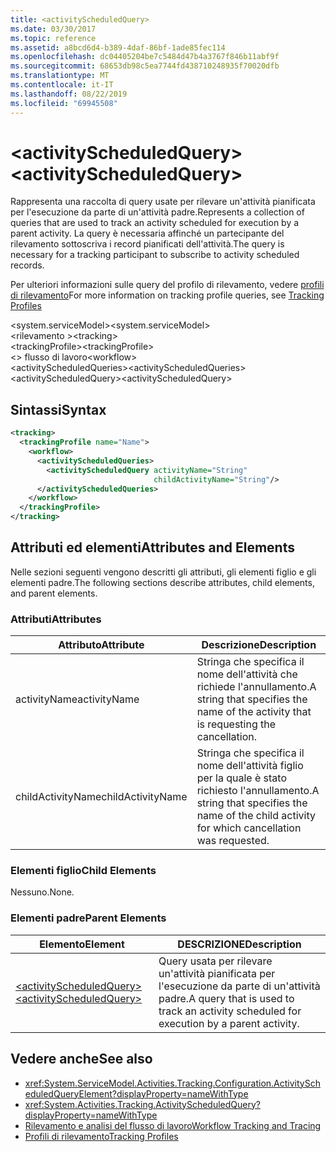 ```yaml
---
title: <activityScheduledQuery>
ms.date: 03/30/2017
ms.topic: reference
ms.assetid: a8bcd6d4-b389-4daf-86bf-1ade85fec114
ms.openlocfilehash: dc04405204be7c5484d47b4a3767f846b11abf9f
ms.sourcegitcommit: 68653db98c5ea7744fd438710248935f70020dfb
ms.translationtype: MT
ms.contentlocale: it-IT
ms.lasthandoff: 08/22/2019
ms.locfileid: "69945508"
---
```

# <a name="activityscheduledquery"></a><span data-ttu-id="26bc7-101">\<activityScheduledQuery></span><span class="sxs-lookup"><span data-stu-id="26bc7-101">\<activityScheduledQuery></span></span>
<span data-ttu-id="26bc7-102">Rappresenta una raccolta di query usate per rilevare un'attività pianificata per l'esecuzione da parte di un'attività padre.</span><span class="sxs-lookup"><span data-stu-id="26bc7-102">Represents a collection of queries that are used to track an activity scheduled for execution by a parent activity.</span></span> <span data-ttu-id="26bc7-103">La query è necessaria affinché un partecipante del rilevamento sottoscriva i record pianificati dell'attività.</span><span class="sxs-lookup"><span data-stu-id="26bc7-103">The query is necessary for a tracking participant to subscribe to activity scheduled records.</span></span>  
  
 <span data-ttu-id="26bc7-104">Per ulteriori informazioni sulle query del profilo di rilevamento, vedere [profili di rilevamento](../../../windows-workflow-foundation/tracking-profiles.md)</span><span class="sxs-lookup"><span data-stu-id="26bc7-104">For more information on tracking profile queries, see [Tracking Profiles](../../../windows-workflow-foundation/tracking-profiles.md)</span></span>  
  
<span data-ttu-id="26bc7-105">\<system.serviceModel></span><span class="sxs-lookup"><span data-stu-id="26bc7-105">\<system.serviceModel></span></span>  
<span data-ttu-id="26bc7-106">\<rilevamento ></span><span class="sxs-lookup"><span data-stu-id="26bc7-106">\<tracking></span></span>  
<span data-ttu-id="26bc7-107">\<trackingProfile></span><span class="sxs-lookup"><span data-stu-id="26bc7-107">\<trackingProfile></span></span>  
<span data-ttu-id="26bc7-108">\<> flusso di lavoro</span><span class="sxs-lookup"><span data-stu-id="26bc7-108">\<workflow></span></span>  
<span data-ttu-id="26bc7-109">\<activityScheduledQueries></span><span class="sxs-lookup"><span data-stu-id="26bc7-109">\<activityScheduledQueries></span></span>  
<span data-ttu-id="26bc7-110">\<activityScheduledQuery></span><span class="sxs-lookup"><span data-stu-id="26bc7-110">\<activityScheduledQuery></span></span>  
  
## <a name="syntax"></a><span data-ttu-id="26bc7-111">Sintassi</span><span class="sxs-lookup"><span data-stu-id="26bc7-111">Syntax</span></span>  
  
```xml 
<tracking>
  <trackingProfile name="Name">
    <workflow>
      <activityScheduledQueries>
        <activityScheduledQuery activityName="String" 
                                childActivityName="String"/>
      </activityScheduledQueries>
    </workflow>
  </trackingProfile>
</tracking>  
```  
  
## <a name="attributes-and-elements"></a><span data-ttu-id="26bc7-112">Attributi ed elementi</span><span class="sxs-lookup"><span data-stu-id="26bc7-112">Attributes and Elements</span></span>  
 <span data-ttu-id="26bc7-113">Nelle sezioni seguenti vengono descritti gli attributi, gli elementi figlio e gli elementi padre.</span><span class="sxs-lookup"><span data-stu-id="26bc7-113">The following sections describe attributes, child elements, and parent elements.</span></span>  
  
### <a name="attributes"></a><span data-ttu-id="26bc7-114">Attributi</span><span class="sxs-lookup"><span data-stu-id="26bc7-114">Attributes</span></span>  
  
|<span data-ttu-id="26bc7-115">Attributo</span><span class="sxs-lookup"><span data-stu-id="26bc7-115">Attribute</span></span>|<span data-ttu-id="26bc7-116">Descrizione</span><span class="sxs-lookup"><span data-stu-id="26bc7-116">Description</span></span>|  
|---------------|-----------------|  
|<span data-ttu-id="26bc7-117">activityName</span><span class="sxs-lookup"><span data-stu-id="26bc7-117">activityName</span></span>|<span data-ttu-id="26bc7-118">Stringa che specifica il nome dell'attività che richiede l'annullamento.</span><span class="sxs-lookup"><span data-stu-id="26bc7-118">A string that specifies the name of the activity that is requesting the cancellation.</span></span>|  
|<span data-ttu-id="26bc7-119">childActivityName</span><span class="sxs-lookup"><span data-stu-id="26bc7-119">childActivityName</span></span>|<span data-ttu-id="26bc7-120">Stringa che specifica il nome dell'attività figlio per la quale è stato richiesto l'annullamento.</span><span class="sxs-lookup"><span data-stu-id="26bc7-120">A string that specifies the name of the child activity for which cancellation was requested.</span></span>|  
  
### <a name="child-elements"></a><span data-ttu-id="26bc7-121">Elementi figlio</span><span class="sxs-lookup"><span data-stu-id="26bc7-121">Child Elements</span></span>  
 <span data-ttu-id="26bc7-122">Nessuno.</span><span class="sxs-lookup"><span data-stu-id="26bc7-122">None.</span></span>  
  
### <a name="parent-elements"></a><span data-ttu-id="26bc7-123">Elementi padre</span><span class="sxs-lookup"><span data-stu-id="26bc7-123">Parent Elements</span></span>  
  
|<span data-ttu-id="26bc7-124">Elemento</span><span class="sxs-lookup"><span data-stu-id="26bc7-124">Element</span></span>|<span data-ttu-id="26bc7-125">DESCRIZIONE</span><span class="sxs-lookup"><span data-stu-id="26bc7-125">Description</span></span>|  
|-------------|-----------------|  
|[<span data-ttu-id="26bc7-126">\<activityScheduledQuery></span><span class="sxs-lookup"><span data-stu-id="26bc7-126">\<activityScheduledQuery></span></span>](activityscheduledquery.md)|<span data-ttu-id="26bc7-127">Query usata per rilevare un'attività pianificata per l'esecuzione da parte di un'attività padre.</span><span class="sxs-lookup"><span data-stu-id="26bc7-127">A query that is used to track an activity scheduled for execution by a parent activity.</span></span>|  
  
## <a name="see-also"></a><span data-ttu-id="26bc7-128">Vedere anche</span><span class="sxs-lookup"><span data-stu-id="26bc7-128">See also</span></span>

- <xref:System.ServiceModel.Activities.Tracking.Configuration.ActivityScheduledQueryElement?displayProperty=nameWithType>
- <xref:System.Activities.Tracking.ActivityScheduledQuery?displayProperty=nameWithType>
- [<span data-ttu-id="26bc7-129">Rilevamento e analisi del flusso di lavoro</span><span class="sxs-lookup"><span data-stu-id="26bc7-129">Workflow Tracking and Tracing</span></span>](../../../windows-workflow-foundation/workflow-tracking-and-tracing.md)
- [<span data-ttu-id="26bc7-130">Profili di rilevamento</span><span class="sxs-lookup"><span data-stu-id="26bc7-130">Tracking Profiles</span></span>](../../../windows-workflow-foundation/tracking-profiles.md)
